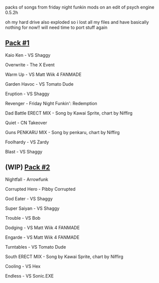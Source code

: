 packs of songs from friday night funkin mods on an edit of psych engine 0.5.2h

oh my hard drive also exploded so i lost all my files and have basically nothing for now!! will need time to port stuff again

[Pack #1](https://whiskinator.github.io/Pack_1/)
-
Kaio Ken - VS Shaggy

Overwrite - The X Event 

Warm Up - VS Matt Wiik 4 FANMADE

Garden Havoc - VS Tomato Dude

Eruption - VS Shaggy

Revenger - Friday Night Funkin': Redemption

Dad Battle ERECT MIX - Song by Kawai Sprite, chart by Niffirg

Quiet - CN Takeover

Guns PENKARU MIX - Song by penkaru, chart by Niffirg

Foolhardy - VS Zardy

Blast - VS Shaggy

(WIP) [Pack #2](https://whiskinator.github.io/Pack_2/)
-
Nightfall - Arrowfunk

Corrupted Hero - Pibby Corrupted

God Eater - VS Shaggy

Super Saiyan - VS Shaggy

Trouble - VS Bob 

Dodging - VS Matt Wiik 4 FANMADE

Engarde - VS Matt Wiik 4 FANMADE

Turntables - VS Tomato Dude

South ERECT MIX - Song by Kawai Sprite, chart by Niffirg

Cooling - VS Hex

Endless - VS Sonic.EXE

